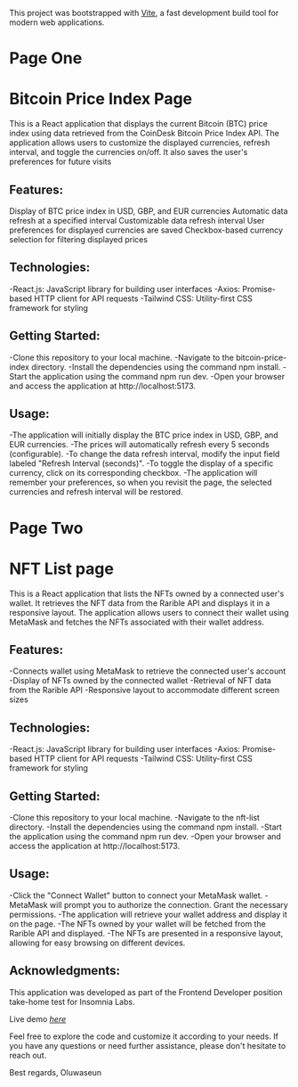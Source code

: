 This project was bootstrapped with [Vite](https://vitejs.dev/), a fast development build tool for modern web applications.

# Page One
# Bitcoin Price Index Page

This is a React application that displays the current Bitcoin (BTC) price index using data retrieved from the CoinDesk Bitcoin Price Index API. The application allows users to customize the displayed currencies, refresh interval, and toggle the currencies on/off. It also saves the user's preferences for future visits


## Features:
Display of BTC price index in USD, GBP, and EUR currencies
Automatic data refresh at a specified interval
Customizable data refresh interval
User preferences for displayed currencies are saved
Checkbox-based currency selection for filtering displayed prices

## Technologies:
-React.js: JavaScript library for building user interfaces
-Axios: Promise-based HTTP client for API requests
-Tailwind CSS: Utility-first CSS framework for styling

## Getting Started:
-Clone this repository to your local machine.
-Navigate to the bitcoin-price-index directory.
-Install the dependencies using the command npm install.
-Start the application using the command npm run dev.
-Open your browser and access the application at http://localhost:5173.

## Usage:
-The application will initially display the BTC price index in USD, GBP, and EUR currencies.
-The prices will automatically refresh every 5 seconds (configurable).
-To change the data refresh interval, modify the input field labeled "Refresh Interval (seconds)".
-To toggle the display of a specific currency, click on its corresponding checkbox.
-The application will remember your preferences, so when you revisit the page, the selected currencies and refresh interval will be restored.

# Page Two
# NFT List page
This is a React application that lists the NFTs owned by a connected user's wallet. It retrieves the NFT data from the Rarible API and displays it in a responsive layout. The application allows users to connect their wallet using MetaMask and fetches the NFTs associated with their wallet address.

## Features:
-Connects wallet using MetaMask to retrieve the connected user's account
-Display of NFTs owned by the connected wallet
-Retrieval of NFT data from the Rarible API
-Responsive layout to accommodate different screen sizes

## Technologies:
-React.js: JavaScript library for building user interfaces
-Axios: Promise-based HTTP client for API requests
-Tailwind CSS: Utility-first CSS framework for styling

## Getting Started:
-Clone this repository to your local machine.
-Navigate to the nft-list directory.
-Install the dependencies using the command npm install.
-Start the application using the command npm run dev.
-Open your browser and access the application at http://localhost:5173.

## Usage:
-Click the "Connect Wallet" button to connect your MetaMask wallet.
-MetaMask will prompt you to authorize the connection. Grant the necessary permissions.
-The application will retrieve your wallet address and display it on the page.
-The NFTs owned by your wallet will be fetched from the Rarible API and displayed.
-The NFTs are presented in a responsive layout, allowing for easy browsing on different devices.

## Acknowledgments:
This application was developed as part of the Frontend Developer position take-home test for Insomnia Labs.

Live demo [_here_](https://insomnia-test.vercel.app/)

Feel free to explore the code and customize it according to your needs. If you have any questions or need further assistance, please don't hesitate to reach out.

Best regards,
Oluwaseun

